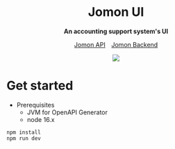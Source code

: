 <div align="center">
  <h1>Jomon UI</h1>
  <p>
    <strong>An accounting support system's UI</strong>
  </p>
  <p>
    <a href="https://apis.trap.jp/?urls.primaryName=Jomon%20v2%20API">Jomon API</a>&emsp;<a href="https://github.com/traPtitech/Jomon">Jomon Backend</a>
  </p>
  <p>
    <a href="https://github.com/traPtitech/Jomon-UI/actions/workflows/main.yml"><img src="https://github.com/traPtitech/Jomon-UI/actions/workflows/main.yml/badge.svg"></a>
  </p>
</div>

# Get started

- Prerequisites
  - JVM for OpenAPI Generator
  - node 16.x

```
npm install
npm run dev
```